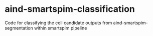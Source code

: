 # aind-smartspim-classification
Code for classifying the cell candidate outputs from aind-smartspim-segmentation within smartspim pipeline
